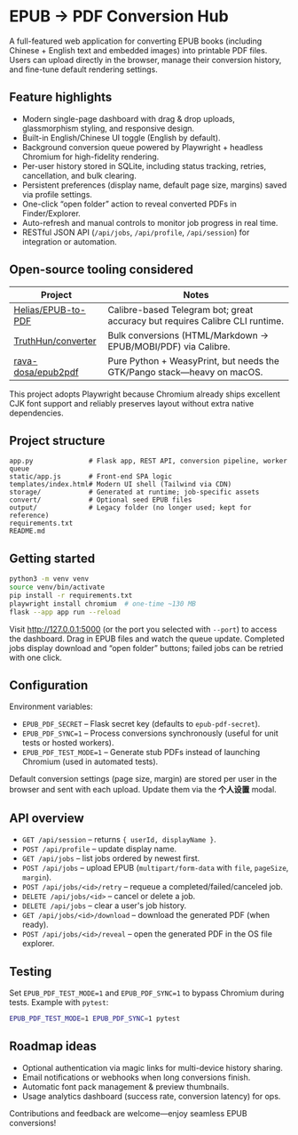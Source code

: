 # EPUB → PDF Conversion Hub

A full-featured web application for converting EPUB books (including Chinese + English text and embedded images) into printable PDF files. Users can upload directly in the browser, manage their conversion history, and fine-tune default rendering settings.

## Feature highlights
- Modern single-page dashboard with drag & drop uploads, glassmorphism styling, and responsive design.
- Built-in English/Chinese UI toggle (English by default).
- Background conversion queue powered by Playwright + headless Chromium for high-fidelity rendering.
- Per-user history stored in SQLite, including status tracking, retries, cancellation, and bulk clearing.
- Persistent preferences (display name, default page size, margins) saved via profile settings.
- One-click “open folder” action to reveal converted PDFs in Finder/Explorer.
- Auto-refresh and manual controls to monitor job progress in real time.
- RESTful JSON API (`/api/jobs`, `/api/profile`, `/api/session`) for integration or automation.

## Open-source tooling considered
| Project | Notes |
| --- | --- |
| [Helias/EPUB-to-PDF](https://github.com/Helias/EPUB-to-PDF) | Calibre-based Telegram bot; great accuracy but requires Calibre CLI runtime. |
| [TruthHun/converter](https://github.com/TruthHun/converter) | Bulk conversions (HTML/Markdown → EPUB/MOBI/PDF) via Calibre. |
| [rava-dosa/epub2pdf](https://github.com/rava-dosa/epub2pdf) | Pure Python + WeasyPrint, but needs the GTK/Pango stack—heavy on macOS. |

This project adopts Playwright because Chromium already ships excellent CJK font support and reliably preserves layout without extra native dependencies.

## Project structure
```
app.py              # Flask app, REST API, conversion pipeline, worker queue
static/app.js       # Front-end SPA logic
templates/index.html# Modern UI shell (Tailwind via CDN)
storage/            # Generated at runtime; job-specific assets
convert/            # Optional seed EPUB files
output/             # Legacy folder (no longer used; kept for reference)
requirements.txt
README.md
```

## Getting started
```bash
python3 -m venv venv
source venv/bin/activate
pip install -r requirements.txt
playwright install chromium  # one-time ~130 MB
flask --app app run --reload
```
Visit <http://127.0.0.1:5000> (or the port you selected with `--port`) to access the dashboard. Drag in EPUB files and watch the queue update. Completed jobs display download and “open folder” buttons; failed jobs can be retried with one click.

## Configuration
Environment variables:
- `EPUB_PDF_SECRET` – Flask secret key (defaults to `epub-pdf-secret`).
- `EPUB_PDF_SYNC=1` – Process conversions synchronously (useful for unit tests or hosted workers).
- `EPUB_PDF_TEST_MODE=1` – Generate stub PDFs instead of launching Chromium (used in automated tests).

Default conversion settings (page size, margin) are stored per user in the browser and sent with each upload. Update them via the **个人设置** modal.

## API overview
- `GET /api/session` – returns `{ userId, displayName }`.
- `POST /api/profile` – update display name.
- `GET /api/jobs` – list jobs ordered by newest first.
- `POST /api/jobs` – upload EPUB (`multipart/form-data` with `file`, `pageSize`, `margin`).
- `POST /api/jobs/<id>/retry` – requeue a completed/failed/canceled job.
- `DELETE /api/jobs/<id>` – cancel or delete a job.
- `DELETE /api/jobs` – clear a user's job history.
- `GET /api/jobs/<id>/download` – download the generated PDF (when ready).
- `POST /api/jobs/<id>/reveal` – open the generated PDF in the OS file explorer.

## Testing
Set `EPUB_PDF_TEST_MODE=1` and `EPUB_PDF_SYNC=1` to bypass Chromium during tests. Example with `pytest`:
```bash
EPUB_PDF_TEST_MODE=1 EPUB_PDF_SYNC=1 pytest
```

## Roadmap ideas
- Optional authentication via magic links for multi-device history sharing.
- Email notifications or webhooks when long conversions finish.
- Automatic font pack management & preview thumbnails.
- Usage analytics dashboard (success rate, conversion latency) for ops.

Contributions and feedback are welcome—enjoy seamless EPUB conversions!
